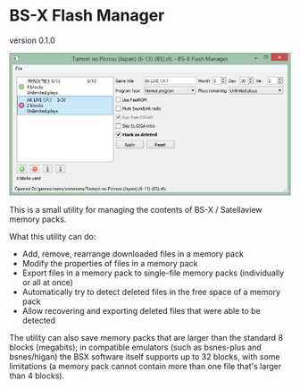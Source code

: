 BS-X Flash Manager
==================
version 0.1.0

![Screenshot](screenshot.png)

This is a small utility for managing the contents of BS-X / Satellaview memory packs.

What this utility can do:
* Add, remove, rearrange downloaded files in a memory pack
* Modify the properties of files in a memory pack
* Export files in a memory pack to single-file memory packs (individually or all at once)
* Automatically try to detect deleted files in the free space of a memory pack
* Allow recovering and exporting deleted files that were able to be detected

The utility can also save memory packs that are larger than the standard 8 blocks (megabits); in compatible emulators (such as bsnes-plus and bsnes/higan) the BSX software itself supports up to 32 blocks, with some limitations (a memory pack cannot contain more than one file that's larger than 4 blocks).
